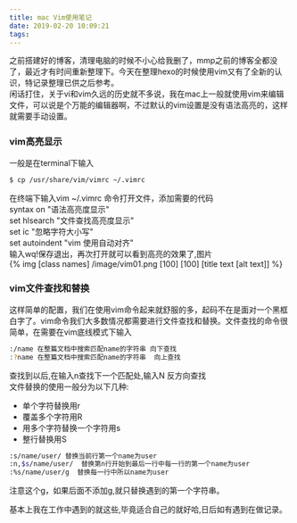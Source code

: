 ```yaml
---
title: mac Vim使用笔记
date: 2019-02-20 10:09:21  
tags:
---
```

 
  之前搭建好的博客，清理电脑的时候不小心给我删了，mmp之前的博客全都没了，最近才有时间重新整理下。今天在整理hexo的时候使用vim又有了全新的认识，特记录整理已供之后参考。  
   闲话打住，关于vi和vim久远的历史就不多说，我在mac上一般就使用vim来编辑文件，可以说是个万能的编辑器啊，不过默认的vim设置是没有语法高亮的，这样就需要手动设置。 

### vim高亮显示 
   一般是在terminal下输入 
   ``` bash
   $ cp /usr/share/vim/vimrc ~/.vimrc 
   ```
	 
   在终端下输入vim ~/.vimrc 命令打开文件，添加需要的代码  
   syntax on  "语法高亮度显示"  
   set hlsearch "文件查找高亮度显示"  
   set ic "忽略字符大小写"  
   set autoindent "vim 使用自动对齐"  
   输入wq!保存退出，再次打开就可以看到高亮的效果了,图片   
   {% img [class names] /image/vim01.png [100] [100] [title text [alt text]] %} 
### vim文件查找和替换
   这样简单的配置，我们在使用vim命令起来就舒服的多，起码不在是面对一个黑框白字了。vim命令我们大多数情况都需要进行文件查找和替换。文件查找的命令很简单，在需要在vim底线模式下输入  
   ``` bash
   :/name 在整篇文档中搜索匹配name的字符串 向下查找  
   :?name 在整篇文档中搜索匹配name的字符串  向上查找 
   ```
   查找到以后,在输入n查找下一个匹配处,输入N 反方向查找  
   文件替换的使用一般分为以下几种:  
   * 单个字符替换用r  
   * 覆盖多个字符用R  
   * 用多个字符替换一个字符用s  
   * 整行替换用S  
     
``` bash
:s/name/user/ 替换当前行第一个name为user
:n,$s/name/user/  替换第n行开始到最后一行中每一行的第一个name为user
:%s/name/user/g  替换每一行中所以name为user
```
注意这个g，如果后面不添加g,就只替换遇到的第一个字符串。  

基本上我在工作中遇到的就这些,毕竟适合自己的就好哈,日后如有遇到在做记录。
